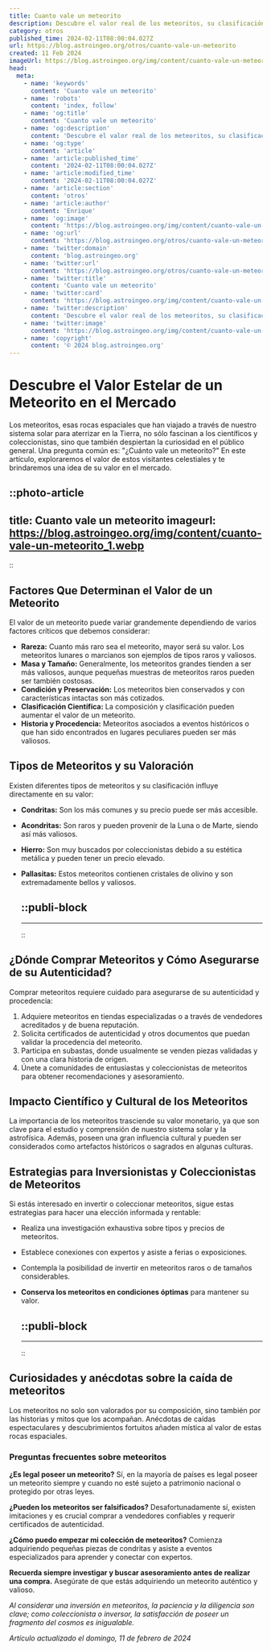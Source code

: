 ```yaml
---
title: Cuanto vale un meteorito
description: Descubre el valor real de los meteoritos, su clasificación y qué factores determinan su precio en el mercado. Información experta y fidedigna.
category: otros
published_time: 2024-02-11T08:00:04.027Z
url: https://blog.astroingeo.org/otros/cuanto-vale-un-meteorito
created: 11 Feb 2024
imageUrl: https://blog.astroingeo.org/img/content/cuanto-vale-un-meteorito_1.webp
head:
  meta:
    - name: 'keywords'
      content: 'Cuanto vale un meteorito'
    - name: 'robots'
      content: 'index, follow'
    - name: 'og:title'
      content: 'Cuanto vale un meteorito'
    - name: 'og:description'
      content: 'Descubre el valor real de los meteoritos, su clasificación y qué factores determinan su precio en el mercado. Información experta y fidedigna.'
    - name: 'og:type'
      content: 'article'
    - name: 'article:published_time'
      content: '2024-02-11T08:00:04.027Z'
    - name: 'article:modified_time'
      content: '2024-02-11T08:00:04.027Z'
    - name: 'article:section'
      content: 'otros'
    - name: 'article:author'
      content: 'Enrique'
    - name: 'og:image'
      content: 'https://blog.astroingeo.org/img/content/cuanto-vale-un-meteorito_1.webp'
    - name: 'og:url'
      content: 'https://blog.astroingeo.org/otros/cuanto-vale-un-meteorito'
    - name: 'twitter:domain'
      content: 'blog.astroingeo.org'
    - name: 'twitter:url'
      content: 'https://blog.astroingeo.org/otros/cuanto-vale-un-meteorito'
    - name: 'twitter:title'
      content: 'Cuanto vale un meteorito'
    - name: 'twitter:card'
      content: 'https://blog.astroingeo.org/img/content/cuanto-vale-un-meteorito_1.webp'
    - name: 'twitter:description'
      content: 'Descubre el valor real de los meteoritos, su clasificación y qué factores determinan su precio en el mercado. Información experta y fidedigna.'
    - name: 'twitter:image'
      content: 'https://blog.astroingeo.org/img/content/cuanto-vale-un-meteorito_1.webp'
    - name: 'copyright'
      content: '© 2024 blog.astroingeo.org'
---
```

# Descubre el Valor Estelar de un Meteorito en el Mercado

Los meteoritos, esas rocas espaciales que han viajado a través de nuestro sistema solar para aterrizar en la Tierra, no sólo fascinan a los científicos y coleccionistas, sino que también despiertan la curiosidad en el público general. Una pregunta común es: "¿Cuánto vale un meteorito?" En este artículo, exploraremos el valor de estos visitantes celestiales y te brindaremos una idea de su valor en el mercado.


::photo-article
---
title: Cuanto vale un meteorito
imageurl: https://blog.astroingeo.org/img/content/cuanto-vale-un-meteorito_1.webp
---
::


## Factores Que Determinan el Valor de un Meteorito

El valor de un meteorito puede variar grandemente dependiendo de varios factores críticos que debemos considerar:

- **Rareza:** Cuanto más raro sea el meteorito, mayor será su valor. Los meteoritos lunares o marcianos son ejemplos de tipos raros y valiosos.
- **Masa y Tamaño:** Generalmente, los meteoritos grandes tienden a ser más valiosos, aunque pequeñas muestras de meteoritos raros pueden ser también costosas.
- **Condición y Preservación:** Los meteoritos bien conservados y con características intactas son más cotizados.
- **Clasificación Científica:** La composición y clasificación pueden aumentar el valor de un meteorito.
- **Historia y Procedencia:** Meteoritos asociados a eventos históricos o que han sido encontrados en lugares peculiares pueden ser más valiosos.

## Tipos de Meteoritos y su Valoración

Existen diferentes tipos de meteoritos y su clasificación influye directamente en su valor:

- **Condritas:** Son los más comunes y su precio puede ser más accesible.
- **Acondritas:** Son raros y pueden provenir de la Luna o de Marte, siendo así más valiosos.
- **Hierro:** Son muy buscados por coleccionistas debido a su estética metálica y pueden tener un precio elevado.
- **Pallasitas:** Estos meteoritos contienen cristales de olivino y son extremadamente bellos y valiosos.


  ::publi-block
  ---
  ---
  ::
  
  
## ¿Dónde Comprar Meteoritos y Cómo Asegurarse de su Autenticidad?

Comprar meteoritos requiere cuidado para asegurarse de su autenticidad y procedencia:

1. Adquiere meteoritos en tiendas especializadas o a través de vendedores acreditados y de buena reputación.
2. Solicita certificados de autenticidad y otros documentos que puedan validar la procedencia del meteorito.
3. Participa en subastas, donde usualmente se venden piezas validadas y con una clara historia de origen.  
4. Únete a comunidades de entusiastas y coleccionistas de meteoritos para obtener recomendaciones y asesoramiento.

## Impacto Científico y Cultural de los Meteoritos

La importancia de los meteoritos trasciende su valor monetario, ya que son clave para el estudio y comprensión de nuestro sistema solar y la astrofísica. Además, poseen una gran influencia cultural y pueden ser considerados como artefactos históricos o sagrados en algunas culturas.

## Estrategias para Inversionistas y Coleccionistas de Meteoritos

Si estás interesado en invertir o coleccionar meteoritos, sigue estas estrategias para hacer una elección informada y rentable:

- Realiza una investigación exhaustiva sobre tipos y precios de meteoritos.
- Establece conexiones con expertos y asiste a ferias o exposiciones.
- Contempla la posibilidad de invertir en meteoritos raros o de tamaños considerables.
- **Conserva los meteoritos en condiciones óptimas** para mantener su valor.


  ::publi-block
  ---
  ---
  ::
  
  
## Curiosidades y anécdotas sobre la caída de meteoritos

Los meteoritos no solo son valorados por su composición, sino también por las historias y mitos que los acompañan. Anécdotas de caídas espectaculares y descubrimientos fortuitos añaden mística al valor de estas rocas espaciales.

### Preguntas frecuentes sobre meteoritos

**¿Es legal poseer un meteorito?**
Sí, en la mayoría de países es legal poseer un meteorito siempre y cuando no esté sujeto a patrimonio nacional o protegido por otras leyes.

**¿Pueden los meteoritos ser falsificados?**
Desafortunadamente sí, existen imitaciones y es crucial comprar a vendedores confiables y requerir certificados de autenticidad.

**¿Cómo puedo empezar mi colección de meteoritos?**
Comienza adquiriendo pequeñas piezas de condritas y asiste a eventos especializados para aprender y conectar con expertos.

**Recuerda siempre investigar y buscar asesoramiento antes de realizar una compra.** Asegúrate de que estás adquiriendo un meteorito auténtico y valioso.

*Al considerar una inversión en meteoritos, la paciencia y la diligencia son clave; como coleccionista o inversor, la satisfacción de poseer un fragmento del cosmos es inigualable.*

_Artículo actualizado el domingo, 11 de febrero de 2024_